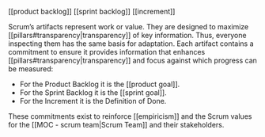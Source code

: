 [[product backlog]]
[[sprint backlog]]
[[increment]]

Scrum’s artifacts represent work or value. They are designed to maximize [[pillars#transparency|transparency]] of key information. Thus, everyone inspecting them has the same basis for adaptation. Each artifact contains a commitment to ensure it provides information that enhances [[pillars#transparency|transparency]] and focus against which progress can be measured: 
- For the Product Backlog it is the [[product goal]].
- For the Sprint Backlog it is the [[sprint goal]].
- For the Increment it is the Definition of Done.

These commitments exist to reinforce [[empiricism]] and the Scrum values for the [[MOC - scrum team|Scrum Team]] and their stakeholders.